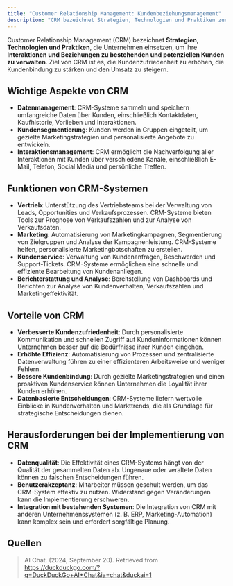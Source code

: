 ```yaml
---
title: "Customer Relationship Management: Kundenbeziehungsmanagement"
description: "CRM bezeichnet Strategien, Technologien und Praktiken zur Verwaltung von Interaktionen mit Kunden zur Erhöhung der Zufriedenheit und Bindung. Funktionen umfassen Datenmanagement, Segmentierung und Interaktionsmanagement. Vorteile sind verbesserte Effizienz und datenbasierte Entscheidungen. Herausforderungen sind Datenqualität und Integration."
---
```


Customer Relationship Management (CRM) bezeichnet **Strategien, Technologien und Praktiken**, die Unternehmen einsetzen, um ihre **Interaktionen und Beziehungen zu bestehenden und potenziellen Kunden zu verwalten**. Ziel von CRM ist es, die Kundenzufriedenheit zu erhöhen, die Kundenbindung zu stärken und den Umsatz zu steigern.

## Wichtige Aspekte von CRM
- **Datenmanagement**: CRM-Systeme sammeln und speichern umfangreiche Daten über Kunden, einschließlich Kontaktdaten, Kaufhistorie, Vorlieben und Interaktionen.
- **Kundensegmentierung**: Kunden werden in Gruppen eingeteilt, um gezielte Marketingstrategien und personalisierte Angebote zu entwickeln.
- **Interaktionsmanagement**: CRM ermöglicht die Nachverfolgung aller Interaktionen mit Kunden über verschiedene Kanäle, einschließlich E-Mail, Telefon, Social Media und persönliche Treffen.

## Funktionen von CRM-Systemen
- **Vertrieb**: Unterstützung des Vertriebsteams bei der Verwaltung von Leads, Opportunities und Verkaufsprozessen. CRM-Systeme bieten Tools zur Prognose von Verkaufszahlen und zur Analyse von Verkaufsdaten.
- **Marketing**: Automatisierung von Marketingkampagnen, Segmentierung von Zielgruppen und Analyse der Kampagnenleistung. CRM-Systeme helfen, personalisierte Marketingbotschaften zu erstellen.
- **Kundenservice**: Verwaltung von Kundenanfragen, Beschwerden und Support-Tickets. CRM-Systeme ermöglichen eine schnelle und effiziente Bearbeitung von Kundenanliegen.
- **Berichterstattung und Analyse**: Bereitstellung von Dashboards und Berichten zur Analyse von Kundenverhalten, Verkaufszahlen und Marketingeffektivität.

## Vorteile von CRM
- **Verbesserte Kundenzufriedenheit**: Durch personalisierte Kommunikation und schnellen Zugriff auf Kundeninformationen können Unternehmen besser auf die Bedürfnisse ihrer Kunden eingehen.
- **Erhöhte Effizienz**: Automatisierung von Prozessen und zentralisierte Datenverwaltung führen zu einer effizienteren Arbeitsweise und weniger Fehlern.
- **Bessere Kundenbindung**: Durch gezielte Marketingstrategien und einen proaktiven Kundenservice können Unternehmen die Loyalität ihrer Kunden erhöhen.
- **Datenbasierte Entscheidungen**: CRM-Systeme liefern wertvolle Einblicke in Kundenverhalten und Markttrends, die als Grundlage für strategische Entscheidungen dienen.

## Herausforderungen bei der Implementierung von CRM
- **Datenqualität**: Die Effektivität eines CRM-Systems hängt von der Qualität der gesammelten Daten ab. Ungenaue oder veraltete Daten können zu falschen Entscheidungen führen.
- **Benutzerakzeptanz**: Mitarbeiter müssen geschult werden, um das CRM-System effektiv zu nutzen. Widerstand gegen Veränderungen kann die Implementierung erschweren.
- **Integration mit bestehenden Systemen**: Die Integration von CRM mit anderen Unternehmenssystemen (z. B. ERP, Marketing-Automation) kann komplex sein und erfordert sorgfältige Planung.

## Quellen
> AI Chat. (2024, September 20). Retrieved from https://duckduckgo.com/?q=DuckDuckGo+AI+Chat&ia=chat&duckai=1